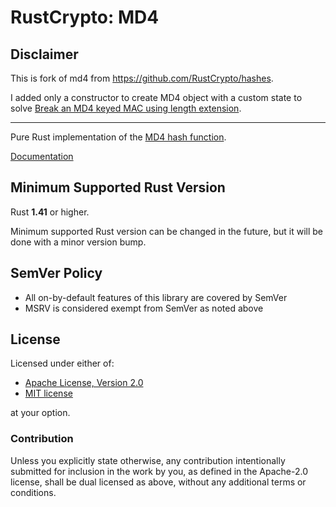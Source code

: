 # RustCrypto: MD4

## Disclaimer

This is fork of md4 from https://github.com/RustCrypto/hashes.

I added only a constructor to create MD4 object with a custom state to solve [Break an MD4 keyed MAC using length extension](https://cryptopals.com/sets/4/challenges/30).

---

Pure Rust implementation of the [MD4 hash function][1].



[Documentation][docs-link]

## Minimum Supported Rust Version

Rust **1.41** or higher.

Minimum supported Rust version can be changed in the future, but it will be
done with a minor version bump.

## SemVer Policy

- All on-by-default features of this library are covered by SemVer
- MSRV is considered exempt from SemVer as noted above

## License

Licensed under either of:

 * [Apache License, Version 2.0](http://www.apache.org/licenses/LICENSE-2.0)
 * [MIT license](http://opensource.org/licenses/MIT)

at your option.

### Contribution

Unless you explicitly state otherwise, any contribution intentionally submitted
for inclusion in the work by you, as defined in the Apache-2.0 license, shall be
dual licensed as above, without any additional terms or conditions.

[//]: # (badges)

[crate-image]: https://img.shields.io/crates/v/md4.svg
[crate-link]: https://crates.io/crates/md4
[docs-image]: https://docs.rs/md4/badge.svg
[docs-link]: https://docs.rs/md4/
[license-image]: https://img.shields.io/badge/license-Apache2.0/MIT-blue.svg
[rustc-image]: https://img.shields.io/badge/rustc-1.41+-blue.svg
[chat-image]: https://img.shields.io/badge/zulip-join_chat-blue.svg
[chat-link]: https://rustcrypto.zulipchat.com/#narrow/stream/260041-hashes
[build-image]: https://github.com/RustCrypto/hashes/workflows/md4/badge.svg?branch=master
[build-link]: https://github.com/RustCrypto/hashes/actions?query=workflow%3Amd4

[//]: # (general links)

[1]: https://en.wikipedia.org/wiki/MD4
